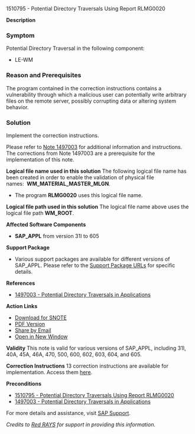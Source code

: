 1510795 - Potential Directory Traversals Using Report RLMG0020

**Description**
 
### Symptom
Potential Directory Traversal in the following component:
- LE-WM

### Reason and Prerequisites
The program contained in the correction instructions contains a vulnerability through which a malicious user can potentially write arbitrary files on the remote server, possibly corrupting data or altering system behavior.

### Solution
Implement the correction instructions.

Please refer to [Note 1497003](https://me.sap.com/notes/1497003) for additional information and instructions. The corrections from Note 1497003 are a prerequisite for the implementation of this note.

**Logical file name used in this solution**
The following logical file name has been created in order to enable the validation of physical file names:  **WM_MATERIAL_MASTER_MLGN**.
- The program **RLMG0020** uses this logical file name.

**Logical file path used in this solution**
The logical file name above uses the logical file path **WM_ROOT**.

**Affected Software Components**
- **SAP_APPL** from version 31I to 605

**Support Package**
- Various support packages are available for different versions of SAP_APPL. Please refer to the [Support Package URLs](https://me.sap.com/supportpackage/SAPKH31IB9) for specific details.

**References**
- [1497003 - Potential Directory Traversals in Applications](https://me.sap.com/notes/1497003)

**Action Links**
- [Download for SNOTE](https://notesdownloads.sap.com/note/0040000008952662017)
- [PDF Version](https://userapps.support.sap.com/sap/support/sfm/notes/print/0001510795?language=en-US&token=C62E1B5231722410E0A23C4838B8B032)
- [Share by Email](#)
- [Open in New Window](#)

**Validity**
This note is valid for various versions of SAP_APPL, including 31I, 40A, 45A, 46A, 470, 500, 600, 602, 603, 604, and 605.

**Correction Instructions**
13 correction instructions are available for implementation. Access them [here](https://me.sap.com/corrins/0001510795/1).

**Preconditions**
- [1510795 - Potential Directory Traversals Using Report RLMG0020](https://me.sap.com/notes/1510795)
- [1497003 - Potential Directory Traversals in Applications](https://me.sap.com/notes/1497003)

For more details and assistance, visit [SAP Support](https://me.sap.com/).

*Credits to [Red RAYS](https://redrays.io) for support in providing this information.*